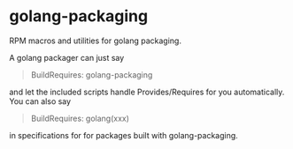 # golang-packaging

RPM macros and utilities for golang packaging.

A golang packager can just say

>  BuildRequires: golang-packaging 

and let the included scripts handle Provides/Requires for
you automatically. You can also say 

>  BuildRequires: golang(xxx) 

in specifications for for packages built with golang-packaging.
